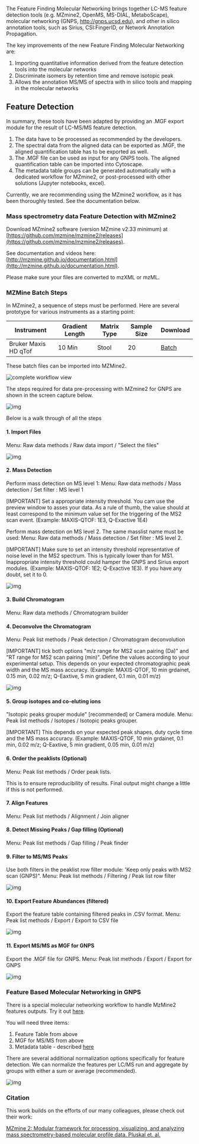 
The Feature Finding Molecular Networking brings together LC-MS feature detection tools (e.g. MZmine2, OpenMS, MS-DIAL, MetaboScape), molecular networking (GNPS, http://gnps.ucsd.edu), and other in silico annotation tools, such as Sirius, CSI:FingerID, or Network Annotation Propagation.

The key improvements of the new Feature Finding Molecular Networking are:

1. Importing quantitative information derived from the feature detection tools into the molecular networks
2. Discriminate isomers by retention time and remove isotopic peak
3. Allows the annotation MS/MS of spectra with in silico tools and mapping in the molecular networks

## Feature Detection

In summary, these tools have been adapted by providing an .MGF export module for the result of LC-MS/MS feature detection.

1. The data have to be processed as recommended by the developers.
2. The spectral data from the aligned data can be exported as .MGF, the aligned quantification table has to be exported as well.
3. The .MGF file can be used as input for any GNPS tools. The aligned quantification table can be imported into Cytoscape.
3. The metadata table groups can be generated automatically with a dedicated workflow for MZmine2, or post-processed with other solutions (Jupyter notebooks, excel).

Currently, we are recommending using the MZmine2 workflow, as it has been thoroughly tested. See the documentation below.

### Mass spectrometry data Feature Detection with MZmine2

Download MZmine2 software (version MZmine v2.33 minimum) at [https://github.com/mzmine/mzmine2/releases](https://github.com/mzmine/mzmine2/releases).

See documentation and videos here: [http://mzmine.github.io/documentation.html](http://mzmine.github.io/documentation.html).

Please make sure your files are converted to mzXML or mzML.

### MZMine Batch Steps

In MZmine2, a sequence of steps must be performed. Here are several prototype for various instruments as a starting point:

| Instrument  | Gradient Length | Matrix Type | Sample Size | Download |
| ------------- |-------------| ----- | ----- | ----- |
| Bruker Maxis HD qTof | 10 Min | Stool | 20 | [Batch](static/maxis_12min_stool_20.xml) |

These batch files can be imported into MZMine2.

<!-- The prototype batch method for Bruker Maxis HD qTof can be [downloaded](static/qtof_batch.xml) and imported into MZmine2. -->

![complete workflow view](img/mzmine/Workflow_mzmine.png)

The steps required for data pre-processing with MZmine2 for GNPS are shown in the screen capture below.

![img](img/mzmine/batch_overview.png)

Below is a walk through of all the steps

#### 1. Import Files

Menu: Raw data methods / Raw data import / "Select the files"

![img](img/mzmine/2_import-raw.png)

#### 2. Mass Detection

Perform mass detection on MS level 1: Menu: Raw data methods / Mass detection / Set filter : MS level 1

[IMPORTANT] Set a appropriate intensity threshold. You cam use the preview window to asses your data. As a rule of thumb, the value should at least correspond to the minimum value set for the triggering of the MS2 scan event. (Example: MAXIS-QTOF: 1E3, Q-Exactive 1E4)

Perform mass detection on MS level 2. The same masslist name must be used: Menu: Raw data methods / Mass detection / Set filter : MS level 2.

[IMPORTANT] Make sure to set an intensity threshold representative of noise level in the MS2 spectrum. This is typically lower than for MS1. Inappropriate intensity threshold could hamper the GNPS and Sirius export modules. (Example: MAXIS-QTOF: 1E2; Q-Exactive 1E3). If you have any doubt, set it to 0.

![img](img/mzmine/mass_detection_ms2.png)

#### 3. Build Chromatogram

Menu: Raw data methods / Chromatogram builder

#### 4. Deconvolve the Chromatogram

Menu: Peak list methods / Peak detection / Chromatogram deconvolution

[IMPORTANT] tick both options "m/z range for MS2 scan pairing (Da)" and "RT range for MS2 scan pairing (min)". Define the values according to your experimental setup. This depends on your expected chromatographic peak width and the MS mass accuracy. (Example: MAXIS-QTOF, 10 min grdainet, 0.15 min, 0.02 m/z; Q-Eaxtive, 5 min gradient, 0.1 min, 0.01 m/z)

![img](img/mzmine/deconvolve.png)

#### 5. Group isotopes and co-eluting ions

"Isotopic peaks grouper module" [recommended] or Camera module. Menu: Peak list methods / Isotopes / Isotopic peaks grouper.

[IMPORTANT]  This depends on your expected peak shapes, duty cycle time and the MS mass accuracy. (Example: MAXIS-QTOF, 10 min grdainet, 0.1 min, 0.02 m/z; Q-Eaxtive, 5 min gradient, 0.05 min, 0.01 m/z)

#### 6. Order the peaklists (Optional)

Menu: Peak list methods / Order peak lists.

This is to ensure reproducibility of results. Final output might change a little if this is not performed.

#### 7. Align Features

Menu: Peak list methods / Alignment / Join aligner

#### 8. Detect Missing Peaks / Gap filling (Optional)

Menu: Peak list methods / Gap filling / Peak finder

#### 9. Filter to MS/MS Peaks

Use both filters in the peaklist row filter module: 'Keep only peaks with MS2 scan (GNPS)". Menu: Peak list methods / Filtering / Peak list row filter

![img](img/mzmine/ms2_filtering.png)

#### 10. Export Feature Abundances (filtered)

Export the feature table containing filtered peaks in .CSV format. Menu: Peak list methods / Export / Export to CSV file

![img](img/mzmine/export_features.png)


#### 11. Export MS/MS as MGF for GNPS

Export the .MGF file for GNPS. Menu: Peak list methods / Export / Export for GNPS

![img](img/mzmine/gnps_export.png)

### Feature Based Molecular Networking in GNPS

There is a special molecular networking workflow to handle MzMine2 features outputs. Try it out [here](https://gnps.ucsd.edu/ProteoSAFe/index.jsp?params=%7B%22workflow%22:%22METABOLOMICS-SNETS-MZMINE%22,%22library_on_server%22:%22d.speclibs;%22%7D).

You will need three items:

1. Feature Table from above
2. MGF for MS/MS from above
3. Metadata table - described [here](networking#metadata)

There are several additional normalization options specifically for feature detection. We can normalize the features per LC/MS run and aggregate by groups with either a sum or average (recommended).

![img](img/mzmine/quant_options.png)

### Citation

This work builds on the efforts of our many colleagues, please check out their work:

[MZmine 2: Modular framework for processing, visualizing, and analyzing mass spectrometry-based molecular profile data. Pluskal et. al.](https://bmcbioinformatics.biomedcentral.com/articles/10.1186/1471-2105-11-395)
